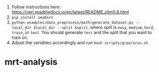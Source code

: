 1. Follow instructions here: https://verl.readthedocs.io/en/latest/README_vllm0.8.html
2. `pip install seaborn`
3. `python examples/data_preprocess/math/generate_dataset.py --local_dir $local_dir --split $split`, where split is `easy`, `medium`, `hard`, `train`, or `test`. You should generate `test` and the split that you want to train on.
4. Adjust the variables accordingly and run `bash scripts/grpo/srun.sh`
# mrt-analysis
